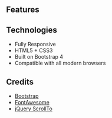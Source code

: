 ## Features 

## Technologies

-  Fully Responsive
-  HTML5 + CSS3
-  Built on Bootstrap 4
-  Compatible with all modern browsers

## Credits
- [Bootstrap](http://getbootstrap.com/)
- [FontAwesome](http://fortawesome.github.io/Font-Awesome/)
- [jQuery ScrollTo](http://flesler.blogspot.co.uk/2007/10/jqueryscrollto.html)
